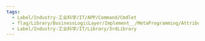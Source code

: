 ```yaml
---
tags:
  - Label/Industry-工业科学/IT/APP/Command/Cmdlet
  - flag/Library/BusinessLogicLayer/Implement__/MetaProgramming/Attribute/Namespace
  - Label/Industry-工业科学/IT/Library/3rdLibrary
---
```

